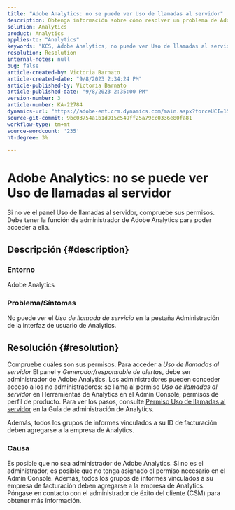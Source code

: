 ```yaml
---
title: "Adobe Analytics: no se puede ver Uso de llamadas al servidor"
description: Obtenga información sobre cómo resolver un problema de Adobe Analytics en el que no puede ver Uso de llamadas al servidor. Compruebe sus permisos.
solution: Analytics
product: Analytics
applies-to: "Analytics"
keywords: "KCS, Adobe Analytics, no puede ver Uso de llamadas al servidor, permisos"
resolution: Resolution
internal-notes: null
bug: false
article-created-by: Victoria Barnato
article-created-date: "9/8/2023 2:34:24 PM"
article-published-by: Victoria Barnato
article-published-date: "9/8/2023 2:35:00 PM"
version-number: 3
article-number: KA-22784
dynamics-url: "https://adobe-ent.crm.dynamics.com/main.aspx?forceUCI=1&pagetype=entityrecord&etn=knowledgearticle&id=4532a7c9-544e-ee11-be6e-6045bd006c82"
source-git-commit: 9bc03754a1b1d915c549ff25a79cc0336e80fa81
workflow-type: tm+mt
source-wordcount: '235'
ht-degree: 3%

---
```


# Adobe Analytics: no se puede ver Uso de llamadas al servidor


Si no ve el panel Uso de llamadas al servidor, compruebe sus permisos. Debe tener la función de administrador de Adobe Analytics para poder acceder a ella.

## Descripción {#description}


### Entorno

Adobe Analytics

### Problema/Síntomas

No puede ver el *Uso de llamada de servicio* en la pestaña Administración de la interfaz de usuario de Analytics.


## Resolución {#resolution}


Compruebe cuáles son sus permisos. Para acceder a *Uso de llamadas al servidor* El panel y *Generador/responsable de alertas*, debe ser administrador de Adobe Analytics. Los administradores pueden conceder acceso a los no administradores: se llama al permiso *Uso de llamadas al servidor* en Herramientas de Analytics en el Admin Console, permisos de perfil de producto. Para ver los pasos, consulte [Permiso Uso de llamadas al servidor](https://experienceleague.adobe.com/docs/analytics/admin/admin-tools/server-call-usage/overage-overview.html?lang=en#section_FCC58EB635954A32990D4E67B52B4369) en la Guía de administración de Analytics.

Además, todos los grupos de informes vinculados a su ID de facturación deben agregarse a la empresa de Analytics.

### Causa

Es posible que no sea administrador de Adobe Analytics. Si no es el administrador, es posible que no tenga asignado el permiso necesario en el Admin Console. Además, todos los grupos de informes vinculados a su empresa de facturación deben agregarse a la empresa de Analytics. Póngase en contacto con el administrador de éxito del cliente (CSM) para obtener más información.
